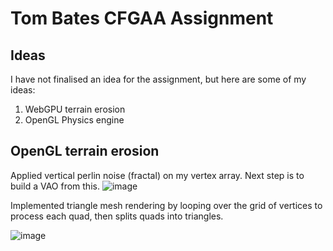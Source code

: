 # Tom Bates CFGAA Assignment

## Ideas

I have not finalised an idea for the assignment, but here are some of my ideas:


1. WebGPU terrain erosion
2. OpenGL Physics engine


## OpenGL terrain erosion

Applied vertical perlin noise (fractal) on my vertex array. Next step is to build a VAO from this.
![image](https://github.com/user-attachments/assets/c4078c79-37fa-4614-a425-e48d06364d7a)

Implemented triangle mesh rendering by looping over the grid of vertices to process each quad, then splits quads into triangles.

![image](https://github.com/user-attachments/assets/2b8ff2f1-6c0c-489e-90a9-5c6d2fc40d3d)
